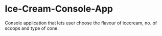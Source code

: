 # Ice-Cream-Console-App
Console application that lets user choose the flavour of icecream, no. of scoops and type of cone. 
